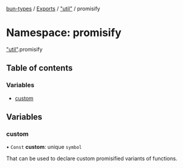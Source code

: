 [bun-types](https://github.com/oven-sh/bun-types/blob/master/api-docs/README.md) / [Exports](https://github.com/oven-sh/bun-types/blob/master/api-docs/modules.md) / ["util"](https://github.com/oven-sh/bun-types/blob/master/api-docs/modules/util_.md) / promisify

# Namespace: promisify

["util"](https://github.com/oven-sh/bun-types/blob/master/api-docs/modules/util_.md).promisify

## Table of contents

### Variables

- [custom](https://github.com/oven-sh/bun-types/blob/master/api-docs/modules/util_.promisify.md#custom)

## Variables

### custom

• `Const` **custom**: unique `symbol`

That can be used to declare custom promisified variants of functions.
